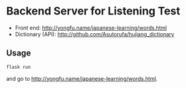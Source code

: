 # Backend Server for Listening Test

- Front end: <http://yongfu.name/japanese-learning/words.html>
- Dictionary (API): <http://github.com/Asutorufa/hujiang_dictionary>

## Usage

```bash
flask run
```

and go to <http://yongfu.name/japanese-learning/words.html>.